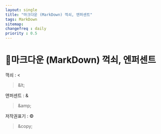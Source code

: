 ```yaml
---
layout: single
title: "마크다운 (MarkDown) 꺽쇠, 엔퍼센트"
tags: MarkDown
sitemap:
changefreq : daily
priority : 0.5
---
```



# 📘마크다운 (MarkDown) 꺽쇠, 엔퍼센트

꺽쇠 : &lt;

> &amp;lt;

앤퍼센트 :
&amp;

> &amp;amp;


저작권표기 :
&copy;

> &amp;copy;




